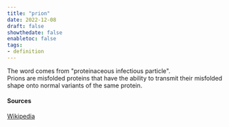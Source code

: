 ```yaml
---
title: "prion"
date: 2022-12-08
draft: false
showthedate: false
enabletoc: false
tags:
- definition
---
```


The word comes from "proteinaceous infectious particle". Prions are misfolded proteins that have the ability to transmit their misfolded shape onto normal variants of the same protein. 

#### Sources 

[Wikipedia](https://en.wikipedia.org/wiki/Prion)
